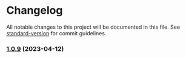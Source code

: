 # Changelog

All notable changes to this project will be documented in this file. See [standard-version](https://github.com/conventional-changelog/standard-version) for commit guidelines.

### [1.0.9](https://github.com/vernaillen/renovate-config/compare/v1.0.4...v1.0.9) (2023-04-12)
